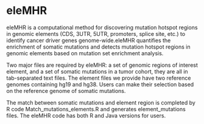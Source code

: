 # eleMHR
eleMHR is a computational method for discovering mutation hotspot regions in genomic elements (CDS, 3UTR, 5UTR, promoters, splice site, etc.) to identify cancer driver genes genome-wide.eleMHR quantifies the enrichment of somatic mutations and detects mutation hotspot regions in genomic elements based on mutation set enrichment analysis. 

Two major files are required by eleMHR: a set of genomic regions of interest element, and a set of somatic mutations in a tumor cohort, they are all in tab-separated text files. The element files we provide have two reference genomes containing hg19 and hg38. Users can make their selection based on the reference genome of somatic mutations.

The match between somatic mutations and element region is completed by R code Match_mutations_elements.R and generates element_mutations files. The eleMHR code has both R and Java versions for users.
